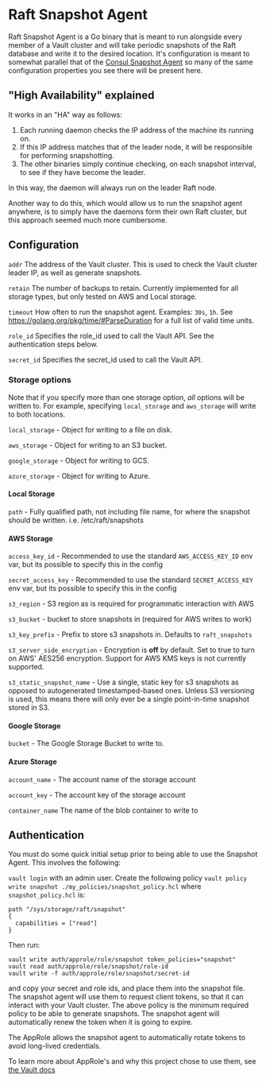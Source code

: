 # Raft Snapshot Agent

Raft Snapshot Agent is a Go binary that is meant to run alongside every member of a Vault cluster and will take periodic snapshots of the Raft database and write it to the desired location.  It's configuration is meant to somewhat parallel that of the [Consul Snapshot Agent](https://www.consul.io/docs/commands/snapshot/agent.html) so many of the same configuration properties you see there will be present here.

## "High Availability" explained
It works in an "HA" way as follows:
1) Each running daemon checks the IP address of the machine its running on.
2) If this IP address matches that of the leader node, it will be responsible for performing snapshotting.
3) The other binaries simply continue checking, on each snapshot interval, to see if they have become the leader.

In this way, the daemon will always run on the leader Raft node.

Another way to do this, which would allow us to run the snapshot agent anywhere, is to simply have the daemons form their own Raft cluster, but this approach seemed much more cumbersome.

## Configuration

`addr` The address of the Vault cluster.  This is used to check the Vault cluster leader IP, as well as generate snapshots.

`retain` The number of backups to retain.  Currently implemented for all storage types, but only tested on AWS and Local storage.

`timeout` How often to run the snapshot agent.  Examples: `30s`, `1h`.  See https://golang.org/pkg/time/#ParseDuration for a full list of valid time units.

`role_id` Specifies the role_id used to call the Vault API.  See the authentication steps below.

`secret_id` Specifies the secret_id used to call the Vault API.

### Storage options

Note that if you specify more than one storage option, *all* options will be written to.  For example, specifying `local_storage` and `aws_storage` will write to both locations.

`local_storage` - Object for writing to a file on disk.

`aws_storage` - Object for writing to an S3 bucket.

`google_storage` - Object for writing to GCS.

`azure_storage` - Object for writing to Azure.

#### Local Storage

`path` - Fully qualified path, not including file name, for where the snapshot should be written.  i.e. /etc/raft/snapshots

#### AWS Storage

`access_key_id` - Recommended to use the standard `AWS_ACCESS_KEY_ID` env var, but its possible to specify this in the config

`secret_access_key` - Recommended to use the standard `SECRET_ACCESS_KEY` env var, but its possible to specify this in the config

`s3_region` - S3 region as is required for programmatic interaction with AWS

`s3_bucket` - bucket to store snapshots in (required for AWS writes to work)

`s3_key_prefix` - Prefix to store s3 snapshots in.  Defaults to `raft_snapshots`

`s3_server_side_encryption` -  Encryption is **off** by default.  Set to true to turn on AWS' AES256 encryption.  Support for AWS KMS keys is not currently supported.

`s3_static_snapshot_name` - Use a single, static key for s3 snapshots as opposed to autogenerated timestamped-based ones.  Unless S3 versioning is used, this means there will only ever be a single point-in-time snapshot stored in S3.

#### Google Storage

`bucket` - The Google Storage Bucket to write to.

#### Azure Storage

`account_name` - The account name of the storage account

`account_key` - The account key of the storage account

`container_name` The name of the blob container to write to


## Authentication

You must do some quick initial setup prior to being able to use the Snapshot Agent.  This involves the following:

`vault login` with an admin user.
Create the following policy `vault policy write snapshot ./my_policies/snapshot_policy.hcl`
 where `snapshot_policy.hcl` is:

```hcl
path "/sys/storage/raft/snapshot"
{
  capabilities = ["read"]
}
```

Then run:
```
vault write auth/approle/role/snapshot token_policies="snapshot"
vault read auth/approle/role/snapshot/role-id
vault write -f auth/approle/role/snapshot/secret-id
```

and copy your secret and role ids, and place them into the snapshot file.  The snapshot agent will use them to request client tokens, so that it can interact with your Vault cluster.  The above policy is the minimum required policy to be able to generate snapshots.  The snapshot agent will automatically renew the token when it is going to expire.

The AppRole allows the snapshot agent to automatically rotate tokens to avoid long-lived credentials.

To learn more about AppRole's and why this project chose to use them, see [the Vault docs](https://www.vaultproject.io/docs/auth/approle)
